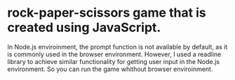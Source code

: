 # rock-paper-scissors game that is created using JavaScript.
In Node.js enviroinment, the prompt function is not available 
by default, as it is commonly used in the browser environment. However, I used a readline library to achieve similar functionality for getting
user input in the Node.js environment. So you can run the game whithout browser enviroinment.
